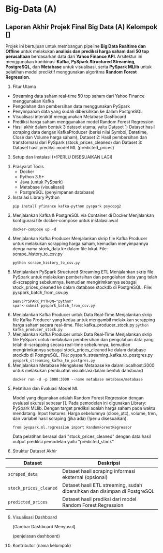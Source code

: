 # Big-Data (A)
## Laporan Akhir Projek Final Big Data (A) Kelompok []

Projek ini bertujuan untuk membangun pipeline **Big Data Realtime dan Offline** untuk melakukan **analisis dan prediksi harga saham dari 50 top perusahaan** berdasarkan data dari **Yahoo Finance API**. Arsitektur ini menggunakan kombinasi **Kafka**, **PySpark Structured Streaming**, **PostgreSQL**, dan **Metabase** untuk visualisasi, serta **PySpark MLlib** untuk pelatihan model prediktif menggunakan algoritma **Random Forest Regression**.

1. Fitur Utama

- Streaming data saham real-time 50 top saham dari Yahoo Finance menggunakan Kafka
- Pengolahan dan pembersihan data menggunakan PySpark
- Penyimpanan data yang sudah dibersihkan ke dalam PostgreSQL
- Visualisasi interaktif menggunakan Metabase Dashboard
- Prediksi harga saham menggunakan model Random Forest Regression
- Hasil akhir dalam bentuk 3 dataset utama, yaitu Dataset 1: Dataset hasil scraping data dengan KafkaProducer (berisi nilai Symbol, Datetime, Close dan Volume harga saham), Dataset 2: Hasil pembersihan dan transformasi dari PySpark (stock_prices_cleaned) dan Dataset 3: Dataset hasil prediksi model ML (predicted_prices)

3. Setup dan Instalasi (*!PERLU DISESUAIKAN LAGI)

 1) Prasyarat Tools
    - Docker
    - Python 3.5+
    - Java (untuk PySpark)
    - Metabase (visualisasi)
    - PostgreSQL (penyimpanan database)
 2) Instalasi Library Python
    ```
    pip install yfinance kafka-python pyspark psycopg2
    ```
 3) Menjalankan Kafka & PostgreSQL via Container di Docker
    Menjalankan konfigurasi file docker-compose untuk instalasi awal
    ```
    docker-compose up -d
    ```
 4) Menjalankan Kafka Producer
    Menjalankan skrip file Kafka Producer untuk melakukan scrapping harga saham, kemudian menyimpannya denga nama stock_data ke dalam file lokal. File: scrape_history_to_csv.py
    ```
    python scrape_history_to_csv.py
    ```
 5) Menjalankan PySpark Structured Streaming ETL
    Menjalankan skrip file PySpark untuk melakukan pembersihan dan pengolahan data yang telah di-scrapping sebelumnya, kemudian mengirimkannya sebagai stock_prices_cleaned ke dalam database stockdb di PostgreSQL. File: pyspark_batch_from_csv.py
    ```
    $env:PYSPARK_PYTHON="python"
    spark-submit pyspark_batch_from_csv.py
    ```
  6) Menjalankan Kafka Producer untuk Data Real-Time
     Menjalankan skrip file Kafka Producer yang kedua untuk mengambil melakukan scrapping harga saham secara real-time. File: kafka_producer_stock.py
    ```
    python kafka_producer_stock.py
    ```
  8) Menjalankan Kafka Producer untuk Data Real-Time
     Menjalankan skrip file PySpark untuk melakukan pembersihan dan pengolahan data yang telah di-scrapping secara real-time sebelumnya, kemudian mengirimkannya sebagai stock_prices_cleaned ke dalam database stockdb di PostgreSQL. File: pyspark_streaming_kafka_to_postgres.py
    ```
    pyspark_streaming_kafka_to_postgres.py
    ```
  9) Menjalankan Metabase
     Mengakses Metabase ke dalam localhost:3000 untuk melakukan pembuatan visualisasi dalam bentuk dahsboard
     ```
     docker run -d -p 3000:3000 --name metabase metabase/metabase
     ```
     
5. Pelatihan dan Evaluasi Model ML

   Model yang digunakan adalah Random Forest Regression dengan evaluasi akurasi sebesar []. Pada pemodelan ini digunakan Library: PySpark MLlib. Dengan target prediksi adalah harga saham pada waktu mendatang. Input features: Harga sebelumnya (close_ptc), volume, tren, dan variabel hasil scraping (jika ada) (!perlu disesuaikan).

   ```
   from pyspark.ml.regression import RandomForestRegressor
   ```
   Data pelatihan berasal dari "stock_prices_cleaned" dengan data hasil output prediksi pemodelan yaitu "predicted_stock"
   
7. Struktur Dataset Akhir

| Dataset               | Deskripsi                                                                 |
| ----------------------| ------------------------------------------------------------------------- |
|`scraped_data`         | Dataset hasil scraping informasi eksternal (opsional)                     |
|`stock_prices_cleaned` | Dataset hasil ETL streaming, sudah dibersihkan dan disimpan di PostgreSQL | 
| `predicted_prices`    | Dataset hasil prediksi dari model Random Forest Regression                |

9. Visualisasi Dashboard

    [Gambar Dashboard Menyusul]

   (penjelasan dashboard)
   
11. Kontributor
    (nama kelompok)
